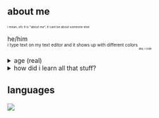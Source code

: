 ## about me
<sub><sub><sub><sub>i mean, ofc it is "about *me*", it cant be about someone else</sub></sub></sub></sub>


he/him
<br>
<sub><sub> i type text on my text editor and it shows up with different colors <sub><sub><sub>aka, i code</sub></sub></sub></sub></sub>

<details>
  <summary>age (real)</summary>
  $$\lim\limits_{b\to\infty}\int_1^{e^{\sqrt[\log(b)]b}}\frac1x\,dx+\frac{e^{i\tau}}{(\csc^2x-\cot^2x)1\uparrow^{(69)}1}\csc x\sqrt{1-\cos^2x}+\int_0^b t^2e^{-t}\,dt+b\ln\Big[1+\frac{2}{b}\Big]$$
  <sub><sub><sub><sub><a href=https://images-wixmp-ed30a86b8c4ca887773594c2.wixmp.com/f/1af7b9bc-ab26-47dc-a812-59ce1f74e6f7/df4bcfd-33bcf25a-fe68-4b0e-b8c0-1ddca009f18f.png?token=eyJ0eXAiOiJKV1QiLCJhbGciOiJIUzI1NiJ9.eyJzdWIiOiJ1cm46YXBwOjdlMGQxODg5ODIyNjQzNzNhNWYwZDQxNWVhMGQyNmUwIiwiaXNzIjoidXJuOmFwcDo3ZTBkMTg4OTgyMjY0MzczYTVmMGQ0MTVlYTBkMjZlMCIsIm9iaiI6W1t7InBhdGgiOiJcL2ZcLzFhZjdiOWJjLWFiMjYtNDdkYy1hODEyLTU5Y2UxZjc0ZTZmN1wvZGY0YmNmZC0zM2JjZjI1YS1mZTY4LTRiMGUtYjhjMC0xZGRjYTAwOWYxOGYucG5nIn1dXSwiYXVkIjpbInVybjpzZXJ2aWNlOmZpbGUuZG93bmxvYWQiXX0.R35RaguMbjiu1VCyazZrjOgWaKeM_zeIAgzeLiCF3IM>cant solve?</a></sub></sub></sub></sub>
</details>

<details>
  <summary>how did i learn all that stuff?</summary>
  pls dont ask me, i have no fucking idea
</details>

## languages
![](https://github-readme-stats.vercel.app/api/top-langs/?username=thatOneArchUser&hide_border=true&title_color=1793d1&langs_count=12&theme=dark)
